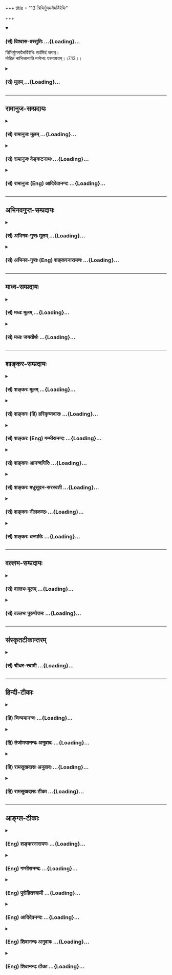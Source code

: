 +++
title = "13 त्रिभिर्गुणमयैर्भावैरेभिः"

+++
<div class="js_include" newlevelforh1="3" title="(सं) विश्वास-प्रस्तुतिः" unfilled url="/purANam/mahAbhAratam/06-bhIShma-parva/02-bhagavad-gItA-parva/saMskRtam/vishvAsa-prastutiH/07_jnAna-vijnAna-yogaH/13_tribhirguNamayair.md">
<details open><summary><h3>(सं) विश्वास-प्रस्तुतिः ...{Loading}...</h3></summary>

त्रिभिर्गुणमयैर्भावैरेभिः सर्वमिदं जगत्।  
मोहितं नाभिजानाति मामेभ्यः परमव्ययम्।।7.13।।
</details>
</div>
<div class="js_include collapsed" newlevelforh1="3" title="(सं) मूलम्" unfilled url="/purANam/mahAbhAratam/06-bhIShma-parva/02-bhagavad-gItA-parva/saMskRtam/mUlam/07_jnAna-vijnAna-yogaH/13_tribhirguNamayair.md">
<details><summary><h3>(सं) मूलम् ...{Loading}...</h3></summary>

त्रिभिर्गुणमयैर्भावैरेभिः सर्वमिदं जगत्।  
मोहितं नाभिजानाति मामेभ्यः परमव्ययम्।।7.13।।
</details>
</div>


_________________
## रामानुज-सम्प्रदायः
<div class="js_include collapsed" newlevelforh1="3" title="(सं) रामानुजः मूलम्" unfilled url="/purANam/mahAbhAratam/06-bhIShma-parva/02-bhagavad-gItA-parva/saMskRtam/rAmAnujaH/mUlam/07_jnAna-vijnAna-yogaH/13_tribhirguNamayair.md">
<details><summary><h3>(सं) रामानुजः मूलम् ...{Loading}...</h3></summary>

।।7.13।। तदेवं चेतनाचेतनात्मकं कृत्स्नं जगत् मदीयं काले काले मत्त एव
उत्पद्यते मयि च प्रलीयते मयि एव अवस्थितं मच्छरीरभूतं मदात्मकं च इति अहम्
एव कार्यावस्थायां कारणावस्थायां च सर्वशरीरतया सर्वप्रकारः अवस्थितः। अतः
कारणत्वेन शेषित्वेन च ज्ञानाद्यसंख्येयकल्याणगुणगणैः च अहम् एव सर्वैः
प्रकारैः परतरः। मत्तः अन्यत् केन अपि कल्याणगुणगणेन परतरं न विद्यते।
एवंभूतं मां त्रिभ्यः सात्त्विकराजसतामसगुणमयेभ्यः भावेभ्यः परं मदसाधारणैः
कल्याणगुणगणैः तत्तद्भोग्यताप्रकारैः च परम् उत्कृष्टतमम् **अव्ययं** सदा
एकरूपम् अपि तैः एव **त्रिभिः गुणमयैः** निहीनतरैः क्षणविध्वंसिभिः
पूर्वकर्मानुगुणदेहेन्द्रियभोग्यत्वेन अवस्थितैः पदार्थैः **मोहितं**
देवतिर्यङ्मनुष्यस्थावरात्मना अवस्थितम् **इदं जगत् न अभिजानाति। कथं स्वत
एव अनवधिकातिशयानन्दे नित्ये सदा एकरूपे लौकिकवस्तुभोग्यताप्रकारैः च
उत्कृष्टतमे त्वयि स्थिते अपि अत्यन्तनिहीनेषु गुणमयेषु अस्थिरेषु भावेषु
सर्वस्य भोक्तृवर्गस्य भोग्यत्वबुद्धिः उपजायते इत्यत्र आह**

</details>
</div>
<div class="js_include collapsed" newlevelforh1="3" title="(सं) रामानुजः वेङ्कटनाथः" unfilled url="/purANam/mahAbhAratam/06-bhIShma-parva/02-bhagavad-gItA-parva/saMskRtam/rAmAnujaH/venkaTanAthaH/07_jnAna-vijnAna-yogaH/13_tribhirguNamayair.md">
<details><summary><h3>(सं) रामानुजः वेङ्कटनाथः ...{Loading}...</h3></summary>

  
  
।।7.13।। एवं स्वयाथात्म्यमुपदिष्टम् अथत्रिभिः इत्यादिना प्रकृत्यास्य
तिरोधिमुपदिशतिअत्र माम् इत्यनेन। भूमिरापोऽनलः 7।4 इत्यारभ्योक्तं
यथावस्थितस्वरूपं गुणमयभावेभ्यः परत्वप्रदर्शनायानूदितमिति
दर्शयितुमाहतदेवमिति। उत्पत्तिप्रलययोरविरोधं सर्वेषु कल्पेषु तस्यैव
कारणत्वं चाभिप्रेत्योक्तंकाले काल इति। त्रिभिर्गुणमयैरेभिः इति पदत्रयेण
दुःखमिश्रत्वनश्वरत्वसातिशयत्वादीनि विवक्षितानि।
रजस्तमोमिश्रत्वाद्दुःखमिश्रत्वम्। सुखदुःखमोहात्मका हि त्रयो गुणाः।
कार्यत्वादनित्यत्वमिन्द्रियपरिच्छिन्नत्वात्क्षुद्रत्वमिति भावः। मामेभ्यः
परमव्ययम् इति तु
त्रिभिर्निखिलदुःखप्रत्यनीकस्वरूपत्वनिरतिशयानन्दत्वनित्यत्वान्यभिप्रेतानीति
दर्शयतिएवम्भूतमिति। कारणत्वेन पितृत्वाद्धितैषिणं शेषित्वेन
शेषभूतानामुज्जीवनमप्यात्मलाभं मन्वानं
सर्वज्ञत्वसर्वशक्तित्वादिभिरनिष्टनिवर्तनेष्टप्रापणयोरन्यनिरपेक्षं
चेतिएवम्भूतशब्दाभिप्रायः। दुःखमिश्रत्वादिविशिष्टतया प्रस्तुता एव
भावाःएभ्यः इत्यवधित्वेन परामृश्यन्त इति प्रदर्शनायत्रिभ्य
इत्यादिकमुक्तम्। एभ्यः परम् इत्यत्र तमसः परस्तात् य.सं.31।18 इत्यादिष्विव
देशादिविवक्षाव्युदासायोत्कृष्टत्वोक्तिः। तत्तद्भोग्यताप्रकारैश्चेति
समुद्रे गोष्पदमस्तीतिवत्। श्रूयते हि यच्चास्येहास्ति यच्च नास्ति सर्वं
तदस्मिन्समाहितम् छां.उ.8।1।3 इति। शब्दस्पर्शादिरूपेण प्राकृता भावा
भोग्याः। परमात्मा तु ज्ञानशक्त्यादिगुणगणैः स्वरूपसमवेतैः
शब्दादिविसजातीयानुकूल्यप्रकारैरप्राकृतैश्च शब्दादिभिः प्राकृतैश्च तैरेव
स्वपर्यन्तताबोधादप्राकृतकल्पैः प्रत्येकं
भोग्यतायामनवधिकातिशयपरत्वविशिष्ट इति भावः। एवं
निर्दिष्टभोग्यतमस्वरूपस्याविकारित्वेन कालावच्छेदव्युदासपरोऽव्ययशब्द
इत्यभिप्रायेणाहसदैकरूपमिति। तैरेवेति
उक्तदोषत्रययुक्तैरेवेत्यर्थः। त्रिभिरिति गुणाः परस्परन्यूनाधिकाभावेन
अवस्थिता अप्यविनाभूताः। ततश्च गुणत्रयमयानां भावानां
दुःखमिश्रत्वमवर्जनीयमिति भावः। निहीनतरैरिति
कर्मानुरूपगुणत्रयमयभोगास्तत्कर्मानुरूप्येण क्षुद्रा इति
भावः। क्षणध्वंसिभिरिति कर्मावसाने क्षणान्तरं स्थातुं न प्रभवन्तीति भावः।
ननु सत्त्वेन कथं मोहः इत्थं यथा विषसम्पृक्तेऽप्यन्ने मधुनिषेको मन्दस्य
भोजनाभिलाषमुत्पादयति तथा तत्तत्कर्मानुरूपानर्थपर्यवसितसुखलवहेतुत्वेन
युक्तं सत्त्वस्यैव मोहहेतुत्वमिति। सर्वशब्दोऽत्र
देवजात्यनुप्रविष्टब्रह्मरुद्रादेः सङ्ग्रहपरः।
इदंशब्दोऽनुभूयमानभोक्तृवर्गवैचित्र्याभिप्रायः।
जगच्छब्दश्चाचिद्विशिष्टचेतनवाचीत्यभिप्रायेणदेवेत्यादिकमुक्तम्। ब्रह्माद्याः
सकला देवा मनुष्याः पशवस्तथा। विष्णुमायामहावर्तमोहान्धतमसावृताः
वि.पु.5।30।17 इत्यादिकमत्रानुन्धेयम्।  
  

</details>
</div>
<div class="js_include collapsed" newlevelforh1="3" title="(सं) रामानुजः (Eng) आदिदेवानन्दः" unfilled url="/purANam/mahAbhAratam/06-bhIShma-parva/02-bhagavad-gItA-parva/saMskRtam/rAmAnujaH/english/AdidevAnandaH/07_jnAna-vijnAna-yogaH/13_tribhirguNamayair.md">
<details><summary><h3>(सं) रामानुजः (Eng) आदिदेवानन्दः ...{Loading}...</h3></summary>

7.13 Now, in this way, the whole universe, consisting of animate and
inanimate entities belonging to Me, evolves from time to time from Me
only, is absorbed in Me, and abides in Me alone. It constitutes My body
and has Me for its self. Whether in the causal state or in the state of
effect, it is I who have all these entities as My modes, because all
entities form My body. Thus, in regard to all these modes, I am superior
to them, as I am their cause, principal, and as I possess a complex of
countless auspicious attributes like knowledge, strength etc. In every
way I remain as the highest being. There exists none higher than Myself.
Such being the case, I am superior to these entities composed of the
alities of Sattva, Rajas and Tamas - superior to them by My
extraordinary attributes and by having these various modes for My
enjoyment. I am the highest and immutable, i.e., I form a unity in
Myself. This world constituted of gods, men, animals and immovables, and
deluded by the three Gunas of Prakrti and its evolutes are inferior and
transient. The forms of bodies, senses and objects of enjoyment
comprising the world are there in accordance with their past Karmas. No
one in the world knows Me. How is it possible that all experiencing
beings think as enjoyable objects which are inferior, constituted of the
Gunas and are transient, while You exist - You who are of the nature of
unbounded and abundant bliss, who has an eternal unchanging form and who
is the source of the enjoyableness of even the objects of the world; Sri
Krsna replies:

</details>
</div>


_________________
## अभिनवगुप्त-सम्प्रदायः
<div class="js_include collapsed" newlevelforh1="3" title="(सं) अभिनव-गुप्तः मूलम्" unfilled url="/purANam/mahAbhAratam/06-bhIShma-parva/02-bhagavad-gItA-parva/saMskRtam/abhinava-guptaH/mUlam/07_jnAna-vijnAna-yogaH/13_tribhirguNamayair.md">
<details><summary><h3>(सं) अभिनव-गुप्तः मूलम् ...{Loading}...</h3></summary>

।।7.12 7.13।। ये चेति। त्रिभिरिति। सत्त्वादीनि मन्मयानि न त्वहं तन्मयः।
अत एव च भगवन्मयः सर्वं भगवद्भावेन संवेदयते न तु
नानाविधपदार्थविज्ञाननिष्ठो भगवत्तत्त्वं प्रतिपद्यते इति सकलमानसावर्जक एष
क्रमः। अनेनैव चाशयेन वक्ष्यते वासुदेवः सर्वम् इति +++(K adds another इति)+++
ज्ञानेन यो
बहुजन्मोपभोगजनितकर्मसमतासमनन्तरसमुत्पन्नपरशक्तिपातानुगृहीतान्तःकरण असौ
प्रतिपद्यते भगवत्तत्त्वं+++(S omits भगवत्तत्त्वम्)+++ ननु +++(K omits ननु)+++ सर्वं
वासुदेवः इति बुद्ध्या स महात्मा स च दुर्लभ इति। एवं ह्यबुद्ध्यमानं +++(N
हि बुद्ध्यमानम्)+++ प्रत्युत सत्त्वादिभिर्गुणैः मोहितमिदं जगत् गुणातीतं
वासुदेवतत्त्वंनैवोपलभते।

</details>
</div>
<div class="js_include collapsed" newlevelforh1="3" title="(सं) अभिनव-गुप्तः (Eng) शङ्करनारायणः" unfilled url="/purANam/mahAbhAratam/06-bhIShma-parva/02-bhagavad-gItA-parva/saMskRtam/abhinava-guptaH/english/shankaranArAyaNaH/07_jnAna-vijnAna-yogaH/13_tribhirguNamayair.md">
<details><summary><h3>(सं) अभिनव-गुप्तः (Eng) शङ्करनारायणः ...{Loading}...</h3></summary>

7.12-13 Ye ca etc. Tribhih etc. The \[Strands\] Sattva etc., are derived
from Me, and not I from them. That is why he who has achieved his
identity with the Bhagavat (the Absolute), properly realises all
\[objects\] as being the Bhagavat \[Himself\]. On the other hand, the
person who is established in the knowledge of objects of umpteen
varieties does not understand the reality of the Bhagavat. This krama
(traditional order) pleases the mind of all. With this idea only the
Lord is going to declare presently 'Vasudeva is all'. There the meaning
is this : He, whose internal organ is favoured by the descent of the
Supreme Energy or grace (Sakti-pata) that arises after \[teaching the
stage of\] eableness of effects of actions (karma-samata) that is
brought about by the enjoyment \[of effects\] through many births; and
who realises the reality of Bhagavat, with conviction 'verily all is
Vasudeva' - that person is the great Soul and he is difficult to find.
But, not knowing in this manner and, on the contrary, being duluded by
the Strands, Sattva etc., this world, fails to perceive the reality of
Vasudeva, transcending the Strands. \[The Lord\] declares why the
persons established exclusively in the Sattva etc. (Strands), are not
conscious of the real nature of the Bhagavat :

</details>
</div>


_________________
## माध्व-सम्प्रदायः
<div class="js_include collapsed" newlevelforh1="3" title="(सं) मध्वः मूलम्" unfilled url="/purANam/mahAbhAratam/06-bhIShma-parva/02-bhagavad-gItA-parva/saMskRtam/madhvaH/mUlam/07_jnAna-vijnAna-yogaH/13_tribhirguNamayair.md">
<details><summary><h3>(सं) मध्वः मूलम् ...{Loading}...</h3></summary>

।।7.13।। तर्हि कथमेवं न ज्ञायते इत्यत आह त्रिभिरिति। तादात्म्यार्थे मयट्।
तच्चोक्तन्तादात्म्यार्थे विकारार्थे प्राचुर्यार्थे मयट् त्रिधा इति। न हि
गुणकार्यभूता माया। गुणमयी 7।14 इति च वक्ष्यति। सिद्धं च कार्यस्यापि
तादात्म्यन्तादात्म्यं कार्यधर्मादेः संयोगो भिन्नवस्तुनोः इत्यादि
व्यासयोगे। भावैः पदार्थैः। सर्वे भावा दृश्यमाना गुणमया एत एवेति दर्शयति
एभिरिति। ज्ञानिव्यावृत्त्यर्थंइदं इति। गुणमयदेहादिकं दृष्ट्वेश्वरदेहेऽपि
तादृश इति मायामोहित इत्यर्थः। जगाद च
व्यासयोगेगौणान्ब्रह्मादिदेहादीन्दृष्ट्वा विष्णोरपीदृशः। देहादिरिति
मन्वानो मोहितोऽज्ञो जनो भृशम् इति। एभ्यो गुणमयेभ्यःगुणेभ्यश्च परं 14।19
इति वक्ष्यमाणत्वात्। केवलो निर्गुणश्च श्वे.उ.6।11 इत्यादिश्रुतिभ्यश्च
त्रैगुण्यवर्जितमिति चोक्तम्।

</details>
</div>
<div class="js_include collapsed" newlevelforh1="3" title="(सं) मध्वः जयतीर्थः" unfilled url="/purANam/mahAbhAratam/06-bhIShma-parva/02-bhagavad-gItA-parva/saMskRtam/madhvaH/jayatIrthaH/07_jnAna-vijnAna-yogaH/13_tribhirguNamayair.md">
<details><summary><h3>(सं) मध्वः जयतीर्थः ...{Loading}...</h3></summary>

।।7.13।। ननु विज्ञाननिरूपणं प्रारभ्यत्रिभिः इत्यादिकं किमर्थमुच्यते इत्यत
आह **तर्ही**ति। ये चैव 7।12 इति। विज्ञाननिरूपणोपसंहारवाक्ये
सत्त्वादिगुणनिर्वृतानां भगवान्कारणमाश्रयश्च तदनाश्रयश्चेत्युक्तम्।
पृ.371 तेनैव गुणातीत इति चोक्तप्रायम्। तस्यायमाक्षेपः। एवं गुणातीततया
सगुणश्च ज्ञायस इति शेषः। एवमनुपलम्भविपरीतोपलम्भाभ्यामुक्तमसदिति भावः।
विकारार्थतानिरासार्थमाह **तादात्म्ये**ति। मयटस्तादात्म्यार्थत्वं कुतः
इत्यत आह **तच्चे**ति। तादात्म्ये प्रयोगं दर्शयितुमुपोद्धातमाह **न
ही**ति। कार्यभूतेत्युपलक्षणम्। गुणप्राचुर्यादिकमपि तस्यां न सम्भवति। ततः
किं इत्यत आह **गुणे**ति। दैवी ह्येषा गुणमयी मम माया 7।14 इति मायाया
गुणमयीत्वमुच्यते। न च तत्र विकाराद्यर्थता सम्भवति ततः परिशेषतः
तादात्म्यार्थता ग्राह्येत्यर्थः। अस्तु मयटस्तादातम्ये शक्तिः। अत्र
विकारार्थतां परित्यज्य तद्ग्रहणे को हेतुः इति चेत् उच्यते
विकारार्थताग्रहणेमामेभ्यः परं इत्यत्र गुणकार्येभ्य एव भगवतः परत्वमुक्तं
स्यात् न तु गुणेभ्यः। अतस्तत्सङ्ग्रहाय तादात्म्यार्थताग्रहणम्। एवं तर्हि
गुणेभ्य एव परत्वमुक्तं स्यात् न तु गुणकार्येभ्योऽपीति समानमित्यत आह
**सिद्धं चे**ति। सिद्धं प्रमितम्। ततश्चगुणात्मकैः इत्युक्ते गुणानां
तत्कार्याणां चोपादाने सति उभयपरत्वमुक्तं भवति **कार्यधर्मादेरि**ति।
कार्यद्रव्यस्योपादानेन गुणक्रियाजातिपूर्वाणां धर्माणां
गुण्यादिभिरित्यर्थः। भावशब्दस्यानेकार्थत्वात्तस्य विवक्षितमर्थमाह
**भावैरि**ति। एवं सति सर्वपरत्वलाभादिति भावः। नन्वेवमप्येभिरिति
पुरोवर्तिनामेव ग्रहणात् न सर्वपरत्वसिद्धिरित्यत आह **सर्व** इति।
प्रमितपरामर्शोऽयं न पुरोवर्तिमात्रस्येति भावः। जगन्मोहितमित्यलं
किमिदमित्यनेनेत्यत आह **ज्ञानी**ति। व्यवहारपतितमित्यर्थः। ननु
भगवद्विषयस्य सगुणत्वमोहस्य कथं गुणात्मकाः पदार्थाः कारणं इत्यत आह
**गुणमये**ति। देहत्वादिहेतुनेति शेषः। मायेति गुणमयानां ग्रहणम्। मोहितो
जनः। अत्र प्रमाणमाह **जगाद चे**ति। आदिपदेनेन्द्रियादिग्रहणम्। यदर्थं
तादात्म्यार्थग्रहणं कृतं तदाह **एभ्य** इति। ननु भगवतो गुणातीतत्वे
प्रमिते तदर्थोऽयं श्रमः सफलः स्यात्। तदेव कुतः इत्यत आह
**गुणेभ्यश्चे**ति।

</details>
</div>


_________________
## शाङ्कर-सम्प्रदायः
<div class="js_include collapsed" newlevelforh1="3" title="(सं) शङ्करः मूलम्" unfilled url="/purANam/mahAbhAratam/06-bhIShma-parva/02-bhagavad-gItA-parva/saMskRtam/shankaraH/mUlam/07_jnAna-vijnAna-yogaH/13_tribhirguNamayair.md">
<details><summary><h3>(सं) शङ्करः मूलम् ...{Loading}...</h3></summary>

।।7.13।। **त्रिभिः गुणमयैः** गुणविकारैः रागद्वेषमोहादिप्रकारैः **भावैः**
पदार्थैः **एभिः** यथोक्तैः **सर्वम् इदं** प्राणिजातं **जगत् मोहितम्**
अविवेकितामापादितं सत् न **अभिजानाति माम् एभ्यः** यथोक्तेभ्यः गुणेभ्यः
**परं** व्यतिरिक्तं विलक्षणं च **अव्ययं** व्ययरहितं
जन्मादिसर्वभावविकारवर्जितम् इत्यर्थः।। कथं पुनः दैवीम् एतां
त्रिगुणात्मिकां वैष्णवीं मायामतिक्रामति इत्युच्यते

</details>
</div>
<div class="js_include collapsed" newlevelforh1="3" title="(सं) शङ्करः (हि) हरिकृष्णदासः" unfilled url="/purANam/mahAbhAratam/06-bhIShma-parva/02-bhagavad-gItA-parva/saMskRtam/shankaraH/hindI/harikRShNadAsaH/07_jnAna-vijnAna-yogaH/13_tribhirguNamayair.md">
<details><summary><h3>(सं) शङ्करः (हि) हरिकृष्णदासः ...{Loading}...</h3></summary>

।।7.13।। ऐसा जो साक्षात् परमेश्वर नित्यशुद्धबुद्धमुक्तस्वभाव एवं सब
भूतोंका आत्मा गुणोंसे अतीत और संसाररूप दोषके बीजको भस्म करनेवाला मैं हूँ
उसको जगत् नहीं पहचानता इस प्रकार भगवान् खेद प्रकट करते हैं और जगत्का यह
अज्ञान किस कारणसे है सो बतलाते हैं गुणोंमें विकाररूप सात्त्विक राजस और
तामस इन तीनों भावोंसे अर्थात् उपर्युक्त राग द्वेष और मोह आदि पदार्थोंसे
यह समस्त जगत् प्राणिसमूह मोहित हो रहा है अर्थात् विवेकशून्य कर दिया गया
है अतः इन उपर्युक्त गुणोंसे अतीत विलक्षण अविनाशी विनाशरहित तथा जन्मादि
सम्पूर्ण भावविकारोंसे रहित मुझ परमात्माको नहीं जान पाता।  
  

</details>
</div>
<div class="js_include collapsed" newlevelforh1="3" title="(सं) शङ्करः (Eng) गम्भीरानन्दः" unfilled url="/purANam/mahAbhAratam/06-bhIShma-parva/02-bhagavad-gItA-parva/saMskRtam/shankaraH/english/gambhIrAnandaH/07_jnAna-vijnAna-yogaH/13_tribhirguNamayair.md">
<details><summary><h3>(सं) शङ्करः (Eng) गम्भीरानन्दः ...{Loading}...</h3></summary>

7.13 Sarvam, all; idam, this; jagat, world, the aggregate of creatures;
mohitam, deluded as it is-made to have indiscrimination; hih, by these;
aforesaid tribhih, three; bhavaih, things, in the forms of attachment,
repulsion, delusion, etc; and gunamayaih, made of the gunas, of the
transformations of the gunas; na abhijanati, does not know; mam, Me; who
am param, transcendental to, distinct, different; hyah, from these gunas
as referred to above; and am avyayam, undecaying, i.e. free from all
(the six kinds of) changes in things, viz birth etc. \[See note on
p.38.-Tr.\] How, again, do they cross over this divine Maya of Visnu,
constituted by the three gunas; That is being stated:

</details>
</div>
<div class="js_include collapsed" newlevelforh1="3" title="(सं) शङ्करः आनन्दगिरिः" unfilled url="/purANam/mahAbhAratam/06-bhIShma-parva/02-bhagavad-gItA-parva/saMskRtam/shankaraH/AnandagiriH/07_jnAna-vijnAna-yogaH/13_tribhirguNamayair.md">
<details><summary><h3>(सं) शङ्करः आनन्दगिरिः ...{Loading}...</h3></summary>

।।7.13।। सतीश्वरस्य स्वातन्त्र्ये नित्यशुद्धत्वादौ च कुतो जगतस्तदात्मकस्य
संसारित्वमित्याशङ्क्य तदज्ञानादित्याह **एवंभूतमपीति।**
यद्यप्रपञ्चोऽविक्रियश्च त्वं कस्मात्त्वामात्मभूतं स्वयंप्रकाशं सर्वो
जनस्तथा न जानातीति मत्वा शङ्कते **तच्चेति।** श्लोकेनोत्तरमाह **उच्यत
इति।** एभ्यः परमित्यप्रपञ्चकत्वमुच्यते। अव्ययमिति सर्वविक्रियाराहित्यम्।

</details>
</div>
<div class="js_include collapsed" newlevelforh1="3" title="(सं) शङ्करः मधुसूदन-सरस्वती" unfilled url="/purANam/mahAbhAratam/06-bhIShma-parva/02-bhagavad-gItA-parva/saMskRtam/shankaraH/madhusUdana-sarasvatI/07_jnAna-vijnAna-yogaH/13_tribhirguNamayair.md">
<details><summary><h3>(सं) शङ्करः मधुसूदन-सरस्वती ...{Loading}...</h3></summary>

।।7.13।। तव परमेश्वरस्य स्वातन्त्र्ये नित्यशुद्धबुद्धमुक्तस्वभावत्वे च
सति कुतो जगतस्त्वदात्मकस्य संसारित्वं एवंविधमत्स्वरूपापरिज्ञानादिति चेत्
तदेव कुत इत्यत आह एभिः प्रागुक्तैस्त्रिभिस्त्रिविधैर्गुणमयैः
सत्त्वरजस्तमोगुणविकारैर्भावैः सर्वैरपि भवनधर्मभिः सर्वमिदं
जगत्प्राणिजातं मोहितं विवेकायोग्यत्वमापादितं सदेभ्यो गुणमयेभ्यो भावेभ्यः
परं एषां कल्पनाधिष्ठानमत्यन्तविलक्षणमव्ययं
सर्वविक्रियाशून्यमप्रपञ्चमानन्दघनमात्मप्रकाशमव्यवहितमपि मां नाभिजानाति।
ततश्च स्वरूपापरिचयात्संसरतीवेत्यहो दौर्भाग्यमविवेकिजनस्येत्यनुक्रोशं
दर्शयति भगवान्।

</details>
</div>
<div class="js_include collapsed" newlevelforh1="3" title="(सं) शङ्करः नीलकण्ठः" unfilled url="/purANam/mahAbhAratam/06-bhIShma-parva/02-bhagavad-gItA-parva/saMskRtam/shankaraH/nIlakaNThaH/07_jnAna-vijnAna-yogaH/13_tribhirguNamayair.md">
<details><summary><h3>(सं) शङ्करः नीलकण्ठः ...{Loading}...</h3></summary>

।।7.13।। कथं तर्हि स्थूलसूक्ष्मप्रपञ्चबाधेन जना आत्मानं
नावगच्छन्तीत्याशङ्क्याह **त्रिभिरिति।** एभिः
पूर्वोक्तैस्त्रिभिस्त्रिविधैर्भावैः प्रकाशप्रवृत्तिनियमाद्यैर्गुणमयैः
सत्वरजस्तमोगुणविकारैः इदं चराचरं प्राणिजातं जगच्छब्दवाच्यं मोहितं सत्
एभ्यो गुणेभ्यः परं मां न जानाति। यथा रज्ज्वां सर्पभ्रमेण व्याकुलः
सर्पात्परां रज्जुं न जानाति तद्वत्। परत्वे हेतुः अव्ययम्। एते भावाः
परिणामित्वाद्व्ययवन्तः अहं तु तद्विपरीतः साक्षीत्यव्ययः।

</details>
</div>
<div class="js_include collapsed" newlevelforh1="3" title="(सं) शङ्करः धनपतिः" unfilled url="/purANam/mahAbhAratam/06-bhIShma-parva/02-bhagavad-gItA-parva/saMskRtam/shankaraH/dhanapatiH/07_jnAna-vijnAna-yogaH/13_tribhirguNamayair.md">
<details><summary><h3>(सं) शङ्करः धनपतिः ...{Loading}...</h3></summary>

।।7.13।। एवंभूतमपि मामीश्वरं नित्यशुद्धबुद्धमुक्तस्वभावं सर्वात्मानं
निर्गुणं संसारमूलोच्छेदाय जगन्नाभिजानातीत्याकोशं दर्शयन्स्वाज्ञाने
निमित्तमाह त्रिभिरिति। त्रिभिस्त्रविधैः गुणमयैर्गुणविकारैः भावैः पदार्थे
रागद्वेषमोहादिभिः सर्वमिदं जगत्चराचरात्मकं मोहितं विवेकाच्छादकमोहं
प्रापितं सन्मामेभ्यो गुणतद्विकारेभ्यः परमतिरिक्तमत एवाव्ययं व्ययरहितम्।
जन्मादिसर्वभाविकारविवर्जितमित्यर्थः। नाभिजानाति। स्वाभिन्नत्वेन न
साक्षात्करोतीत्यर्थः।

</details>
</div>


_________________
## वल्लभ-सम्प्रदायः
<div class="js_include collapsed" newlevelforh1="3" title="(सं) वल्लभः मूलम्" unfilled url="/purANam/mahAbhAratam/06-bhIShma-parva/02-bhagavad-gItA-parva/saMskRtam/vallabhaH/mUlam/07_jnAna-vijnAna-yogaH/13_tribhirguNamayair.md">
<details><summary><h3>(सं) वल्लभः मूलम् ...{Loading}...</h3></summary>

।।7.13 7.14।। परमेतदसंस्पष्टं मां वेदान्तवेद्यं न जगद्वेदेह
गुणतन्त्रत्वादित्याह त्रिभिरिति। भावैस्त्रिभिः पदार्थैः। त्रित्व
गुणमयत्वाभिप्रायेण। मोहितं जगदिदमावृतं एभ्यस्त्रिगुणात्मकेभ्यो भावेभ्यो
मूलभूतगुणेभ्यो वा परमव्ययं विनाशरहितं मां न जानाति। प्रकृतेर्गुणा एव
बन्धकाः। सत्त्वरजस्तमोमयैः भावैः सर्वं जगन्मोहितं मम मायागुणा एव हि
परिणता अपि स्वरूपावरणे विक्षेपे च हेत्वन्तरभूताः
भगवज्ज्ञानसाधनप्रतिकूलाः प्रत्युत बन्धरूपाः
जीवेऽविद्याकृताध्यासदार्ढ्यकारणभूताश्चसर्वाध्यासनिवृत्तौ हि सर्वथा न
भवेद्यथा। सा च विद्योदये सा च न शब्दात्सुविचारितात्। मर्यादाभङ्ग एव
स्यात्प्रमाणानां तथा सति। गजानुमानं नैव स्यात्साङ्कर्यं वा तथा भवेत्।
दशमस्त्वमसीत्यादौ देहादिविषयत्वतः। शब्दस्य साहचर्येण चक्षुषैव भवेन्मतिः।
स्मारकत्वमतो वाक्ये सङ्ख्याज्ञानं पुराः यतः। अध्यासस्यानिवृत्तत्वान्न
विविक्तात्मदर्शनम्। मनसा शक्यते कर्त्तुं नान्यथा सर्वदा भवेत्।
प्रत्यक्षेणापि विज्ञानं मायया ज्ञानकाशया। स्वप्नबोधरीत्या हि किमु शब्दं
निवारयेत्। सर्वज्ञस्वं सर्वभावज्ञानं चापाततः फलम्। सर्वो न ब्रह्म सर्वं
तु वामदेवस्तथा जगौ। अवयुज्यागर्भवासात्सूर्याद्यनुवदन्मुहुः।
ज्ञानदुर्बलवाक्यत्वात्पाषण्डवचनं मतम्। सत्ये युगेऽतिमहतां भवत्येतन्न
चान्यथा। स्वप्नो जागरणं चैव यथा ह्यन्योन्यवैरिणौ। विद्याविद्ये तथा
स्यातां न तु सर्वात्मना लयः। इदमेव विनिश्चित्य श्रीकृष्णोऽर्जुनमाह वै।
मामेवेति। एवकारेण सर्वेषामनुपायत्वमाह ज्ञानादीनां सर्वेषां
भगवदधीनत्वात्। विश्वासं सर्वतस्त्यक्त्वा कृष्णमेव भजेद्बुधः इति
श्रीमदाचार्योक्तानुसारेण प्रपत्तिमार्गरीत्या ये भजन्ते मां पुरुषोत्तममेव
ते मायां तरन्ति। इयं च दैवी माया प्रकृते नासुरी अन्यस्याज्ञानविशेषेण
स्वकृतिसाध्येन च बाधितत्वनियमात् अतएव दुरत्यया। यद्वा धात्वन्वर्था दैवी
गुणमयी च। ममेति मदधीनभक्तहितकारिण्येषा भवतीति एतां मायां त एव जगति
स्थिता मदीया निर्गुणात्मकास्तीर्णा इत्यर्थः।

</details>
</div>
<div class="js_include collapsed" newlevelforh1="3" title="(सं) वल्लभः पुरुषोत्तमः" unfilled url="/purANam/mahAbhAratam/06-bhIShma-parva/02-bhagavad-gItA-parva/saMskRtam/vallabhaH/puruShottamaH/07_jnAna-vijnAna-yogaH/13_tribhirguNamayair.md">
<details><summary><h3>(सं) वल्लभः पुरुषोत्तमः ...{Loading}...</h3></summary>

  
  
।।7.13।। एवं लीलया रसार्थं प्रकटितान् गुणान् मयि दृष्ट्वा सर्वे मोहं
प्राप्य मां न जानन्तीत्याह त्रिभिरिति। एभिः परिदृश्यमानैर्मत्सम्बन्धेन
स्नेहलीलारसतः प्रकटभूतैस्त्रिभिः
सात्त्विकादिभिर्गुणमयैर्मद्गुणात्मकैर्भावैर्भावनात्मकैरिदं
परिदृश्यमानमधिकरणात्मकमाध्यात्मिकं जगत् मामेभ्यः पूर्वोक्तभावेभ्यः
परमुत्कृष्टं केवलं रसात्मकमत एवाव्ययं विप्रयोगादिभावेषु न्यूनतादिरहितं
नाभिजानाति।  
  

</details>
</div>


_________________
## संस्कृतटीकान्तरम्
<div class="js_include collapsed" newlevelforh1="3" title="(सं) श्रीधर-स्वामी" unfilled url="/purANam/mahAbhAratam/06-bhIShma-parva/02-bhagavad-gItA-parva/saMskRtam/shrIdhara-svAmI/07_jnAna-vijnAna-yogaH/13_tribhirguNamayair.md">
<details><summary><h3>(सं) श्रीधर-स्वामी ...{Loading}...</h3></summary>

।।7.13।। एवंभूतं त्वां परमेश्वरमयं जनः किमिति न जानातीत्यत आह
**त्रिभिरिति।** त्रिभिस्त्रिविधैरेभिः पूर्वोक्तैः गुणमयैः
कामलोभादिभिर्गुणविकारैः भावै स्वभावैर्मोहितमिदं जगत् अतो मां नाभिजानाति।
कथंभूतम्। एभ्यो भावेभ्यः परं एभिरसंस्पृष्टम्। एतेषां नियन्तारमत
एवाव्ययम्। निर्विकारमित्यर्थः।

</details>
</div>


_________________
## हिन्दी-टीकाः
<div class="js_include collapsed" newlevelforh1="3" title="(हि) चिन्मयानन्दः" unfilled url="/purANam/mahAbhAratam/06-bhIShma-parva/02-bhagavad-gItA-parva/hindI/chinmayAnandaH/07_jnAna-vijnAna-yogaH/13_tribhirguNamayair.md">
<details><summary><h3>(हि) चिन्मयानन्दः ...{Loading}...</h3></summary>

।।7.13।। प्रश्न यह है कि यदि त्रिगुणों से परे कोई परम अव्यय तत्त्व है तो
सामान्य मनुष्य उसे क्यों नहीं जान पाता है पूर्ण साक्षात्कार न भी सहज हो
तब भी कम से कम उसके अस्तित्व के विषय में तो उसे शंका नहीं होनी चाहिए
इसका उत्तर इस श्लोक में दिया गया है। त्रिगुणों से उत्पन्न राग द्वेषादि
विकारों के कारण मनुष्य अपने दिव्य स्वरूप को भूलकर उपाधियों के साथ
तादात्म्य स्थापित करके केवल विषयोपभोग का ही जीवन जीते हैं। स्वाभाविक है
कि इस आसक्ति के कारण स्वस्वरूप की ओर इनका ध्यान तक नहीं जाता। एक बार
स्तम्भ में प्रेत का आभास होने पर वह स्तम्भ उससे आच्छादित हो जाता है। यह
एक तथ्य है कि जब तक यह आभास बना रहता है तब तक स्तम्भ का एक इञ्च भाग भी
मोहित व्यक्ति को नहीं दिखाई देता इसी प्रकार माया से उत्पन्न उपाधियों के
साथ तादात्म्य के कारण आत्मा को मानो जीवभाव प्राप्त हो जाता है। यह जीव
बाह्य जगत् में व्यस्त और आसक्त होकर अपने शुद्ध स्वरूप को पहचानने में
स्वयं को असमर्थ पाता है। स्वयं में स्वयं के साथ स्वयं का चल रहा लुकाछिपी
का यह खेल विचित्र एवं रहस्यमय है जिसके कारण यह अपने लिए और जगत् के लिए
अनन्त दुख और विक्षेप उत्पन्न करता रहता है। अगले श्लोक में इस आवरण शक्ति
की परिभाषा का वर्णन किया गया है

</details>
</div>
<div class="js_include collapsed" newlevelforh1="3" title="(हि) तेजोमयानन्दः अनुवादः" unfilled url="/purANam/mahAbhAratam/06-bhIShma-parva/02-bhagavad-gItA-parva/hindI/tejomayAnandaH/anuvAdaH/07_jnAna-vijnAna-yogaH/13_tribhirguNamayair.md">
<details><summary><h3>(हि) तेजोमयानन्दः अनुवादः ...{Loading}...</h3></summary>

।।7.13।। त्रिगुणों से उत्पन्न इन भावों (विकारों) से सम्पूर्ण जगत् (लोग)
मोहित हुआ इन (गुणों) से परे अव्यय स्वरूप मुझे नहीं जानता है।।  
  

</details>
</div>
<div class="js_include collapsed" newlevelforh1="3" title="(हि) रामसुखदासः अनुवादः" unfilled url="/purANam/mahAbhAratam/06-bhIShma-parva/02-bhagavad-gItA-parva/hindI/rAmasukhadAsaH/anuvAdaH/07_jnAna-vijnAna-yogaH/13_tribhirguNamayair.md">
<details><summary><h3>(हि) रामसुखदासः अनुवादः ...{Loading}...</h3></summary>

।।7.13।। किन्तु - इन तीनों गुणरूप भावोंसे मोहित यह सब जगत् इन गुणोंसे
अतीत अविनाशी मुझे नहीं जानता।

</details>
</div>
<div class="js_include collapsed" newlevelforh1="3" title="(हि) रामसुखदासः टीका" unfilled url="/purANam/mahAbhAratam/06-bhIShma-parva/02-bhagavad-gItA-parva/hindI/rAmasukhadAsaH/TIkA/07_jnAna-vijnAna-yogaH/13_tribhirguNamayair.md">
<details><summary><h3>(हि) रामसुखदासः टीका ...{Loading}...</h3></summary>

।।7.13।।***व्याख्या--*'त्रिभिर्गुणमयैर्भावैरेभिः ৷৷.
परमव्ययम्'--**सत्त्व रज और तम--तीनों गुणोंकी वृत्तियाँ उत्पन्न और लीन
होती रहती हैं। उनके साथ तादात्म्य करके मनुष्य अपनेको सात्त्विक, राजस और
तामस मान लेता है अर्थात् उनका अपनेमें आरोप कर लेता है कि 'मैं सात्त्विक,
राजस और तामस हो गया हूँ। ' इस प्रकार तीनों गुणोंसे मोहित मनुष्य ऐसा मान
ही नहीं सकता कि मैं परमात्माका अंश हूँ। वह अपने अंशी परमात्माकी तरफ न
देखकर उत्पन्न और नष्ट होनेवाली वृत्तियोंके साथ अपना सम्बन्ध मान लेता
है--यही उसका मोहित होना है। इस प्रकार मोहित होनेके कारण वह 'मेरा
परमात्माके साथ नित्य-सम्बन्ध है'--इसको समझ ही नहीं सकता।

</details>
</div>


_________________
## आङ्ग्ल-टीकाः
<div class="js_include collapsed" newlevelforh1="3" title="(Eng) शङ्करनारायणः" unfilled url="/purANam/mahAbhAratam/06-bhIShma-parva/02-bhagavad-gItA-parva/english/shankaranArAyaNaH/07_jnAna-vijnAna-yogaH/13_tribhirguNamayair.md">
<details><summary><h3>(Eng) शङ्करनारायणः ...{Loading}...</h3></summary>

7.13. Being duluded by these three beings of the Strands, this entire
world does not recognise Me Who am eternal and transcending these
\[Strands\].

</details>
</div>
<div class="js_include collapsed" newlevelforh1="3" title="(Eng) गम्भीरानन्दः" unfilled url="/purANam/mahAbhAratam/06-bhIShma-parva/02-bhagavad-gItA-parva/english/gambhIrAnandaH/07_jnAna-vijnAna-yogaH/13_tribhirguNamayair.md">
<details><summary><h3>(Eng) गम्भीरानन्दः ...{Loading}...</h3></summary>

7.13 All this world, deluded as it is by these three things made of the
gunas (alities), does not know Me who am transcendental to these and
undecaying.

</details>
</div>
<div class="js_include collapsed" newlevelforh1="3" title="(Eng) पुरोहितस्वामी" unfilled url="/purANam/mahAbhAratam/06-bhIShma-parva/02-bhagavad-gItA-parva/english/purohitasvAmI/07_jnAna-vijnAna-yogaH/13_tribhirguNamayair.md">
<details><summary><h3>(Eng) पुरोहितस्वामी ...{Loading}...</h3></summary>

7.13 The inhabitants of the world, misled by those natures which the
Qualities have engendered, know not that I am higher than them all, and
that I do not change.

</details>
</div>
<div class="js_include collapsed" newlevelforh1="3" title="(Eng) आदिदेवनन्दः" unfilled url="/purANam/mahAbhAratam/06-bhIShma-parva/02-bhagavad-gItA-parva/english/AdidevanandaH/07_jnAna-vijnAna-yogaH/13_tribhirguNamayair.md">
<details><summary><h3>(Eng) आदिदेवनन्दः ...{Loading}...</h3></summary>

7.13 The entire universe is deluded by these three states originating
from the Gunas (of Prakrti), and fails to recognise Me, who am beyond
them and immutable.

</details>
</div>
<div class="js_include collapsed" newlevelforh1="3" title="(Eng) शिवानन्दः अनुवादः" unfilled url="/purANam/mahAbhAratam/06-bhIShma-parva/02-bhagavad-gItA-parva/english/shivAnandaH/anuvAdaH/07_jnAna-vijnAna-yogaH/13_tribhirguNamayair.md">
<details><summary><h3>(Eng) शिवानन्दः अनुवादः ...{Loading}...</h3></summary>

7.13 Deluded by these Natures (states or things) composed of the three
alities of Nature all this world does not know Me as distinct from them
and immutable.

</details>
</div>
<div class="js_include collapsed" newlevelforh1="3" title="(Eng) शिवानन्दः टीका" unfilled url="/purANam/mahAbhAratam/06-bhIShma-parva/02-bhagavad-gItA-parva/english/shivAnandaH/TIkA/07_jnAna-vijnAna-yogaH/13_tribhirguNamayair.md">
<details><summary><h3>(Eng) शिवानन्दः टीका ...{Loading}...</h3></summary>

7.13 त्रिभिः by three; गुणमयैः composed of Gunas; भावैः by natures; एभिः
by these; सर्वम् all; इदम् this; जगत् world; मोहितम् deluded; न not;
अभिजानाति knows; माम् Me; एभ्यः from them; परम् higher; अव्ययम्
immutable.Commentary Persons of this world are deluded by the three
alities of Nature or Maya. Affection; attachment and infatuated love are
all modifications of these alities. On account of delusion created by
these three alities they are not able to break the worldly ties and to
turn the mind towards the Supreme Soul; the Lord of the three
alities.Avyayam Immutable or unchangeable or inexhaustible or
imperishable. The Self is of one homogeneous essence. It has not got the
six changes or modifications (Shad Bhava Vikaras) which the body has;
viz.; existence; birth; growth; modification; decay and death.
(Cf.VII.25)

</details>
</div>
